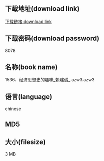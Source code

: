 ## 下载地址(download link)
[下载链接 download link](https://voluble-croquembouche-d321dc.netlify.app/?s=1536%E3%80%81%E7%BB%8F%E6%B5%8E%E6%80%9D%E6%83%B3%E5%8F%B2%E7%9A%84%E8%B6%A3%E5%91%B3_%E8%B5%96%E5%BB%BA%E8%AF%9A_.azw3)

## 下载密码(download password)
8078

## 名称(book name)
1536、经济思想史的趣味_赖建诚_.azw3.azw3

## 语言(language)
chinese

## MD5


## 大小(filesize)
3 MB

